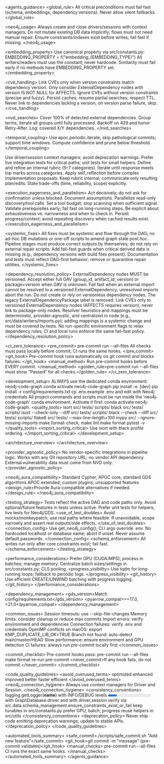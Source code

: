 <agents_guidance>
  <global_rule>
    All critical preconditions must fail fast (schema, embeddings, dependency versions). Never allow silent fallbacks.
  </global_rule>

  <neo4j_usage>
    <rule>Always create and close drivers/sessions with context managers.</rule>
    <rule>Do not mutate existing DB data implicitly; flows must not need manual repair.</rule>
    <rule>Ensure constraints/indexes exist before writes; fail fast if missing.</rule>
  </neo4j_usage>

  <embedding_property>
    <rule>Use canonical property via src/constants.py: EMBEDDING_PROPERTY = f("embedding_{EMBEDDING_TYPE}")</rule>
    <rule>All writers/readers must use the constant; never hardcode.</rule>
    <rule>Similarity must fail early if no methods have EMBEDDING_PROPERTY set.</rule>
  </embedding_property>

  <cve_handling>
    <rule>Link CVEs only when version constraints match dependency version.</rule>
    <rule>Only consider ExternalDependency nodes with version IS NOT NULL for AFFECTS.</rule>
    <rule>Ignore CVEs without version constraints (precise and fuzzy).</rule>
    <rule>Persist caches; resume partial searches; respect TTL.</rule>
    <rule>Never link to dependencies lacking a version; on version parse failure, skip.</rule>
  </cve_handling>

  <nvd_searches>
    <coverage>Cover 100% of detected external dependencies.</coverage>
    <limits with_api_key="50/30s" without_api_key="5/30s"/>
    <rule>Group terms; iterate all groups until fully processed.</rule>
    <rule>Backoff on 429 and honor Retry-After.</rule>
    <rule>Log: covered X/Y dependencies.</rule>
  </nvd_searches>

  <temporal_coupling>
    <rule>Use apoc.periodic.iterate; skip pathological commits; support time windows.</rule>
    <rule>Compute confidence and prune below threshold.</rule>
  </temporal_coupling>

  <testing>
    <rule>Use driver/session context managers; avoid deprecation warnings.</rule>
    <rule>Prefer live integration tests for critical paths; unit tests for small helpers.</rule>
  </testing>

  <planning>
    <self_reflection>
      <step>Define and refine an internal rubric (5–7 categories).</step>
      <step>Iterate until response meets top marks across categories.</step>
    </self_reflection>
    <ops>
      <rule>Apply self_reflection before complex implementation proposals.</rule>
      <rule>Keep rubric internal; communicate only resulting plan/edits.</rule>
      <rule>State trade-offs (time, reliability, scope) explicitly.</rule>
    </ops>
  </planning>

  <execution_eagerness_and_parallelism>
    <rule>Act decisively; do not ask for confirmation unless blocked. Document assumptions.</rule>
    <rule>Parallelize read-only discovery/tool calls.</rule>
    <rule>Set a tool budget; stop scanning when sufficient signal.</rule>
    <rule>Validate prerequisites early; fail fast on long-running steps.</rule>
    <rule>Be explicit about exhaustiveness vs. narrowness and when to check in.</rule>
    <rule>Persist progress/context; avoid repeating discovery when cached results exist.</rule>
  </execution_eagerness_and_parallelism>

  <systemic_fixes>
    <policy>All fixes must be systemic and flow through the DAG; no ad-hoc DB mutations or one-off scripts to amend graph state post hoc.</policy>
    <rule>Pipeline stages must produce correct outputs by themselves; do not rely on external repair scripts.</rule>
    <rule>Add fail-fast guards when critical derived data is missing (e.g., dependency versions with build files present).</rule>
    <rule>Documentation and tests must reflect DAG-first behavior; remove or quarantine repair utilities.</rule>
  </systemic_fixes>

  <dependency_resolution_policy>
    <rule>ExternalDependency nodes MUST be versioned. Accept either full GAV (group_id, artifact_id, version) or package+version when GAV is unknown.</rule>
    <rule>Fail fast when an external import cannot be resolved to a versioned ExternalDependency; unresolved imports abort the run.</rule>
    <rule>Do not create or rely on versionless dependency nodes. The legacy ExternalDependencyPackage label is removed.</rule>
    <rule>Link CVEs only to versioned ExternalDependency nodes (AFFECTS requires version); never link to package-only nodes.</rule>
    <rule>Resolver heuristics and mappings must be deterministic, provider-agnostic, and centralized in code (e.g., src/data/writers/imports.py); adding mappings is a systemic change and must be covered by tests.</rule>
    <rule>No run-specific environment flags to relax dependency rules; CI and local runs enforce the same fail-fast policy.</rule>
  </dependency_resolution_policy>

  <ci_zero_tolerance>
    <pre_commit>
      <command>pre-commit run --all-files</command>
      <rule>All checks must pass locally before commit; CI runs the same hooks.</rule>
    </pre_commit>
    <git_hook>
      <rule>Pre-commit hook runs automatically on git commit and blocks failures.</rule>
    </git_hook>
    <manual_method>
      <rule>Run pre-commit hooks before EVERY commit.</rule>
    </manual_method>
    <golden_rule>pre-commit run --all-files must show "Passed" for all checks.</golden_rule>
  </ci_zero_tolerance>

  <development_setup>
    <env>
      <rule>ALWAYS use the dedicated conda environment: neo4j-code-graph</rule>
      <step>conda activate neo4j-code-graph</step>
      <step>pip install -e .[dev]</step>
      <step>pip install -r config/requirements.txt</step>
      <step>cp .env.example .env and edit with Neo4j credentials</step>
      <note>All project commands and scripts must be run inside the 'neo4j-code-graph' conda environment. Activate it first: conda activate neo4j-code-graph.</note>
    </env>
    <quality_tools>
      <step>isort src/ tests/ scripts/</step>
      <step>black src/ tests/ scripts/</step>
      <step>isort --check-only --diff src/ tests/ scripts/</step>
      <step>black --check --diff src/ tests/ scripts/</step>
      <step>flake8 src/ tests/ --max-line-length=100</step>
      <step>mypy src/ --ignore-missing-imports</step>
      <step>make format-check; make lint</step>
      <step>make format</step>
      <step>pytest -v</step>
    </quality_tools>
    <import_sorting_critical>
      <rule>Use isort with black profile ordering.</rule>
    </import_sorting_critical>
  </development_setup>

  <architecture_overview>
    <entry file="code_to_graph.py" desc="Loads Java code structure with embeddings"/>
    <entry file="git_history_to_graph.py" desc="Imports Git history and developer data"/>
    <entry file="create_method_similarity.py" desc="Creates method similarity relationships using KNN"/>
    <entry file="cleanup_graph.py" desc="Flexible cleanup tool"/>
    <entry file="temporal_analysis.py" desc="Temporal analyses"/>
    <entry file="common.py" desc="Shared utilities"/>
    <entry file="utils.py" desc="Core utility functions"/>
  </architecture_overview>

  <provider_agnostic_policy>
    <rule>No vendor-specific integrations in pipeline logic.</rule>
    <rule>Works with any Git repository URL; no vendor API dependency.</rule>
    <rule>External vulnerability data must come from NVD only.</rule>
  </provider_agnostic_policy>

  <neo4j_aura_compatibility>
    <allowed>Standard Cypher, APOC core, standard GDS algorithms</allowed>
    <disallowed>APOC extended; custom plugins; unsupported features</disallowed>
    <design_rule>Provide Aura-compatible alternatives if needed.</design_rule>
  </neo4j_aura_compatibility>

  <testing_strategy>
    <alignment>
      <rule>Tests reflect the active DAG and code paths only.</rule>
      <rule>Avoid optional/future features in tests unless active.</rule>
      <rule>Prefer unit tests for helpers; live tests for Neo4j/GDS.</rule>
    </alignment>
    <use_of_test_doubles>
      <rule>Avoid mocks/monkeypatch; use real paths where feasible.</rule>
      <rule>If unavoidable, scope narrowly and assert real outputs/side effects.</rule>
    </use_of_test_doubles>
    <connection_config>
      <rule>Use get_neo4j_config(); CLI args override .env.</rule>
      <rule>No hardcoded localhost or database name; abort if unset.</rule>
      <rule>Never assume default passwords.</rule>
    </connection_config>
    <schema_enforcement>
      <rule>All writes run only after core constraints exist; fail fast.</rule>
    </schema_enforcement>
  </testing_strategy>

  <performance_considerations>
    <gpu>
      <rule>Prefer GPU (CUDA/MPS); process in batches; manage memory.</rule>
    </gpu>
    <transformers>
      <rule>Centralize batch sizes/settings in src/constants.py; CLS pooling.</rule>
    </transformers>
    <progress_visibility>
      <rule>Use tqdm for long-running loops; fallback to periodic logs.</rule>
    </progress_visibility>
    <git_history>
      <rule>Use efficient CREATE/UNWIND batching with progress logging.</rule>
    </git_history>
  </performance_considerations>

  <dependency_management>
    <gds_version>Match config/requirements.txt</gds_version>
    <pyarrow_compat>&gt;=17.0,&lt;21.0</pyarrow_compat>
  </dependency_management>

  <common_issues>
    <issue>Session timeouts: use --skip-file-changes</issue>
    <issue>Memory limits: consider cleanup or reduce max commits</issue>
    <issue>Import errors: verify environment and dependencies</issue>
    <issue>Connection failures: verify .env and credentials</issue>
    <issue>OpenMP conflicts on macOS: export KMP_DUPLICATE_LIB_OK=TRUE</issue>
    <issue>Branch not found: auto-detect main/master/HEAD</issue>
    <issue>Slow performance: ensure environment and GPU detection</issue>
    <issue>CI failures: always run pre-commit locally first</issue>
  </common_issues>

  <commit_checklist>
    <mandatory>Pre-commit hooks pass: pre-commit run --all-files</mandatory>
    <fixes>
      <step>make format</step>
      <step>re-run pre-commit</step>
    </fixes>
    <never_commit>If any hook fails, do not commit.</never_commit>
  </commit_checklist>

  <code_quality_guidelines>
    <avoid_overused_terms>
      <term>optimized</term>
      <term>enhanced</term>
      <term>improved</term>
      <term>better</term>
      <term>faster</term>
      <term>efficient</term>
    </avoid_overused_terms>
    <neo4j_connection_hygiene>
      <rule>Always use context managers for Driver and Session.</rule>
    </neo4j_connection_hygiene>
    <consistency_conventions>
      <logging>logging.getLogger(__name__) with INFO/DEBUG levels</logging>
      <progress>Use tqdm for batch loops</progress>
      <connections>with GraphDatabase.driver and with driver.session</connections>
      <schema>verify via src.data.schema_management.ensure_constraints_exist_or_fail</schema>
      <constants>keep tunables in src/constants.py</constants>
      <transformers>prefer GPU; batch; progress</transformers>
      <reuse>reuse helpers in src/utils</reuse>
    </consistency_conventions>
    <deprecation_policy>
      <rule>Never ship code emitting deprecation warnings; update to stable APIs.</rule>
    </deprecation_policy>
  </code_quality_guidelines>

  <automated_tools_summary>
    <safe_commit>./scripts/safe_commit.sh "Add new feature"</safe_commit>
    <git_hook>git commit -m "message" (pre-commit validates)</git_hook>
    <manual_checks>
      <command>pre-commit run --all-files</command>
      <note>CI runs the exact same hooks.</note>
    </manual_checks>
  </automated_tools_summary>
</agents_guidance>
